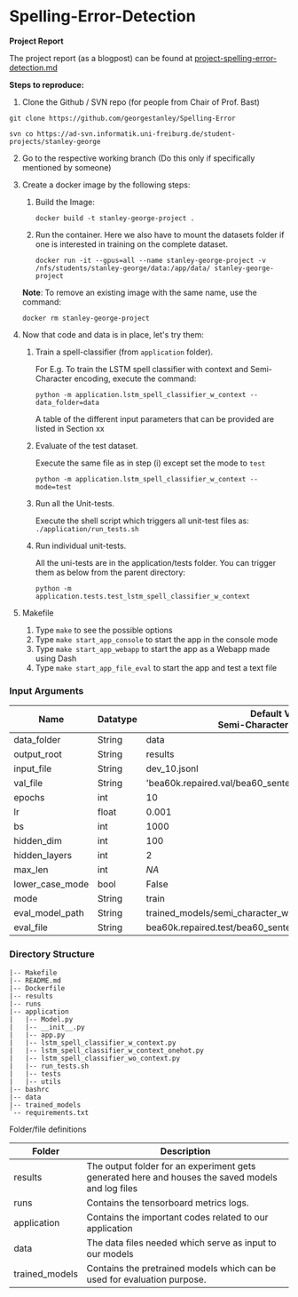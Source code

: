# Spelling-Error-Detection
**Project Report**

The project report (as a blogpost) can be found at [project-spelling-error-detection.md](project-spelling-error-detection.md)

**Steps to reproduce:**
1. Clone the Github / SVN repo (for people from Chair of Prof. Bast)
```
git clone https://github.com/georgestanley/Spelling-Error

svn co https://ad-svn.informatik.uni-freiburg.de/student-projects/stanley-george

```
2. Go to the respective working branch (Do this only if specifically mentioned by someone)
3. Create a docker image by the following steps:
   1. Build the Image:
   
       ```docker build -t stanley-george-project .```
   2. Run the container. Here we also have to mount the datasets folder if one is interested in training on the complete dataset.

        ```docker run -it --gpus=all --name stanley-george-project -v /nfs/students/stanley-george/data:/app/data/ stanley-george-project```
   
   **Note**: To remove an existing image with the same name, use the command:
        
   ```docker rm stanley-george-project```
4. Now that code and data is in place, let's try them:
   1. Train a spell-classifier (from `application` folder).

      For E.g. To train the LSTM spell classifier with context and Semi-Character encoding, execute the command:
      
      `python -m application.lstm_spell_classifier_w_context --data_folder=data`

      A table of the different input parameters that can be provided are listed in Section xx

   2. Evaluate of the test dataset.

      Execute the same file as in step (i) except set the mode to `test`

      `python -m application.lstm_spell_classifier_w_context --mode=test`
   3. Run all the Unit-tests.
      
      Execute the shell script which triggers all unit-test files as: `./application/run_tests.sh`
   4. Run individual unit-tests.

      All the uni-tests are in the application/tests folder. You can trigger them as below from the parent directory:
   
      `python -m application.tests.test_lstm_spell_classifier_w_context`

5. Makefile
   1. Type `make` to see the possible options
   2. Type `make start_app_console` to start the app in the console mode
   3. Type `make start_app_webapp` to start the app as a Webapp made using Dash
   4. Type `make start_app_file_eval` to start the app and test a text file

### Input Arguments

| Name            | Datatype | Default Values<br/>Semi-Character with Context                | Default Values<br/>Semi-Character without Context           | Default Values<br/>One-hot encoded with context              |
|-----------------|----------|---------------------------------------------------------------|-------------------------------------------------------------|--------------------------------------------------------------|
| data_folder     | String   | data                                                          | data                                                        | data                                                         |
| output_root     | String   | results                                                       | results                                                     | results                                                      |
| input_file      | String   | dev_10.jsonl                                                  | top_100_words.json                                          | dev_10.jsonl                                                 |
| val_file        | String   | 'bea60k.repaired.val/bea60_sentences_val_truth_and_false.json | bea60k.repaired.val/bea60_words_val_truth_and_false.json    | bea60k.repaired.val/bea60_sentences_val_truth_and_false.json |
| epochs          | int      | 10                                                            | 10                                                          | 10                                                           |
| lr              | float    | 0.001                                                         | 0.01                                                        | 0.001                                                        |
| bs              | int      | 1000                                                          | 1000                                                        | 32                                                           |
| hidden_dim      | int      | 100                                                           | 100                                                         | 100                                                          |
| hidden_layers   | int      | 2                                                             | 2                                                           | 2                                                            |
| max_len         | int      | _NA_                                                          | _NA_                                                        | 60                                                           |
| lower_case_mode | bool     | False                                                         | NA                                                          | False                                                        |
| mode            | String   | train                                                         | train                                                       | train                                                        |
| eval_model_path | String   | trained_models/semi_character_w_context.pth                   | trained_models/semi_character_wo_context.pth                | trained_models/onehot_w_context.pth                          |   
| eval_file       | String   | bea60k.repaired.test/bea60_sentences_test_truth_and_false.json| bea60k.repaired.test//bea60_words_test_truth_and_false.json | bea60k.repaired.test//bea60_sentences_test_truth_and_false.json|


### Directory Structure

```
|-- Makefile
|-- README.md
|-- Dockerfile
|-- results
|-- runs
|-- application
|   |-- Model.py
|   |-- __init__.py
|   |-- app.py
|   |-- lstm_spell_classifier_w_context.py
|   |-- lstm_spell_classifier_w_context_onehot.py
|   |-- lstm_spell_classifier_wo_context.py
|   |-- run_tests.sh
|   |-- tests
|   |-- utils
|-- bashrc
|-- data
|-- trained_models
`-- requirements.txt

```
Folder/file definitions


| Folder         | Description                                                                                       |
|----------------|---------------------------------------------------------------------------------------------------|
| results        | The output folder for an experiment gets generated here and houses the saved models and log files |
| runs           | Contains the tensorboard metrics logs.                                                            |
| application    | Contains the important codes related to our application                                           |
| data           | The data files needed which serve as input to our models                                          |
| trained_models | Contains the pretrained models which can be used for evaluation purpose.                          |







